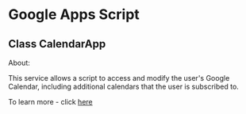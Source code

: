 <h1>Google Apps Script</h1>
<h2>Class CalendarApp</h2>

About:
<p>This service allows a script to access and modify the user's Google Calendar, including additional calendars that the user is subscribed to.

To learn more - click <a href="https://developers.google.com/apps-script/reference/calendar">here</a></p>
